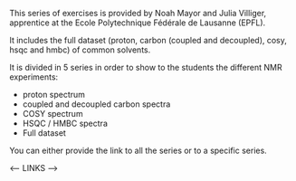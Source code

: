 This series of exercises is provided by Noah Mayor and Julia Villiger, apprentice at the Ecole Polytechnique Fédérale de Lausanne (EPFL).

It includes the full dataset (proton, carbon (coupled and decoupled), cosy, hsqc and hmbc) of common solvents.

It is divided in 5 series in order to show to the students the different NMR experiments:

- proton spectrum
- coupled and decoupled carbon spectra
- COSY spectrum
- HSQC / HMBC spectra
- Full dataset

You can either provide the link to all the series or to a specific series.

<-- LINKS -->
